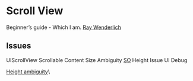 # Scroll View

Beginner’s guide - Which I am.
[Ray Wenderlich](https://www.raywenderlich.com/5758454-uiscrollview-tutorial-getting-started)

## Issues

UIScrollView Scrollable Content Size Ambiguity
[SO](https://stackoverflow.com/questions/19036228/uiscrollview-scrollable-content-size-ambiguity)
Height Issue UI Debug

[Height ambiguity](https://exceptionshub.com/uiscrollview-scrollable-content-size-ambiguity.html)\
